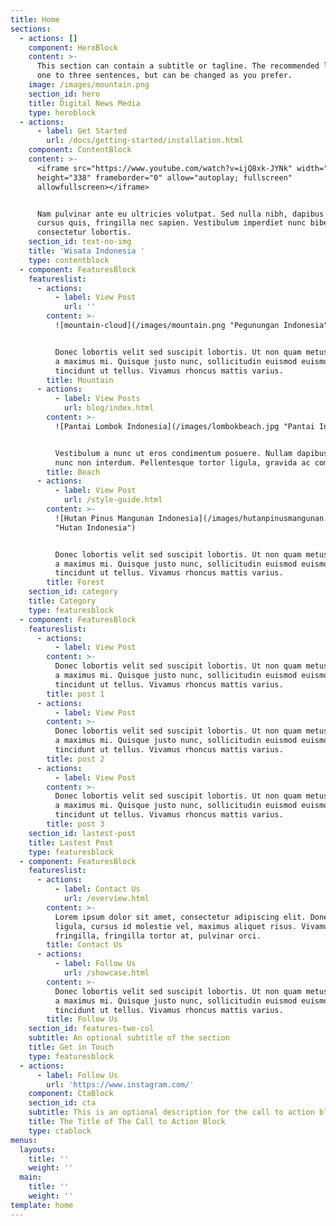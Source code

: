 ```yaml
---
title: Home
sections:
  - actions: []
    component: HeroBlock
    content: >-
      This section can contain a subtitle or tagline. The recommended length is
      one to three sentences, but can be changed as you prefer.
    image: /images/mountain.png
    section_id: hero
    title: Digital News Media
    type: heroblock
  - actions:
      - label: Get Started
        url: /docs/getting-started/installation.html
    component: ContentBlock
    content: >-
      <iframe src="https://www.youtube.com/watch?v=ijQ8xk-JYNk" width="640"
      height="338" frameborder="0" allow="autoplay; fullscreen"
      allowfullscreen></iframe>


      Nam pulvinar ante eu ultricies volutpat. Sed nulla nibh, dapibus sit amet
      cursus quis, fringilla nec sapien. Vestibulum imperdiet nunc bibendum
      consectetur lobortis.
    section_id: text-no-img
    title: 'Wisata Indonesia '
    type: contentblock
  - component: FeaturesBlock
    featureslist:
      - actions:
          - label: View Post
            url: ''
        content: >-
          ![mountain-cloud](/images/mountain.png "Pegunungan Indonesia")


          Donec lobortis velit sed suscipit lobortis. Ut non quam metus. Nullam
          a maximus mi. Quisque justo nunc, sollicitudin euismod euismod at,
          tincidunt ut tellus. Vivamus rhoncus mattis varius.
        title: Mountain
      - actions:
          - label: View Posts
            url: blog/index.html
        content: >-
          ![Pantai Lombok Indonesia](/images/lombokbeach.jpg "Pantai Indonesia")


          Vestibulum a nunc ut eros condimentum posuere. Nullam dapibus quis
          nunc non interdum. Pellentesque tortor ligula, gravida ac commodo eu.
        title: Beach
      - actions:
          - label: View Post
            url: /style-guide.html
        content: >-
          ![Hutan Pinus Mangunan Indonesia](/images/hutanpinusmangunan.jpg
          "Hutan Indonesia")


          Donec lobortis velit sed suscipit lobortis. Ut non quam metus. Nullam
          a maximus mi. Quisque justo nunc, sollicitudin euismod euismod at,
          tincidunt ut tellus. Vivamus rhoncus mattis varius.
        title: Forest
    section_id: category
    title: Category
    type: featuresblock
  - component: FeaturesBlock
    featureslist:
      - actions:
          - label: View Post
        content: >-
          Donec lobortis velit sed suscipit lobortis. Ut non quam metus. Nullam
          a maximus mi. Quisque justo nunc, sollicitudin euismod euismod at,
          tincidunt ut tellus. Vivamus rhoncus mattis varius.
        title: post 1
      - actions:
          - label: View Post
        content: >-
          Donec lobortis velit sed suscipit lobortis. Ut non quam metus. Nullam
          a maximus mi. Quisque justo nunc, sollicitudin euismod euismod at,
          tincidunt ut tellus. Vivamus rhoncus mattis varius.
        title: post 2
      - actions:
          - label: View Post
        content: >-
          Donec lobortis velit sed suscipit lobortis. Ut non quam metus. Nullam
          a maximus mi. Quisque justo nunc, sollicitudin euismod euismod at,
          tincidunt ut tellus. Vivamus rhoncus mattis varius.
        title: post 3
    section_id: lastest-post
    title: Lastest Post
    type: featuresblock
  - component: FeaturesBlock
    featureslist:
      - actions:
          - label: Contact Us
            url: /overview.html
        content: >-
          Lorem ipsum dolor sit amet, consectetur adipiscing elit. Donec nisl
          ligula, cursus id molestie vel, maximus aliquet risus. Vivamus in nibh
          fringilla, fringilla tortor at, pulvinar orci.
        title: Contact Us
      - actions:
          - label: Follow Us
            url: /showcase.html
        content: >-
          Donec lobortis velit sed suscipit lobortis. Ut non quam metus. Nullam
          a maximus mi. Quisque justo nunc, sollicitudin euismod euismod at,
          tincidunt ut tellus. Vivamus rhoncus mattis varius.
        title: Follow Us
    section_id: features-two-col
    subtitle: An optional subtitle of the section
    title: Get in Touch
    type: featuresblock
  - actions:
      - label: Follow Us
        url: 'https://www.instagram.com/'
    component: CtaBlock
    section_id: cta
    subtitle: This is an optional description for the call to action block.
    title: The Title of The Call to Action Block
    type: ctablock
menus:
  layouts:
    title: ''
    weight: ''
  main:
    title: ''
    weight: ''
template: home
---
```


